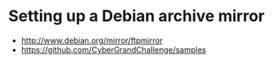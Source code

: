 # Setting up a Debian archive mirror
* http://www.debian.org/mirror/ftpmirror
* https://github.com/CyberGrandChallenge/samples
